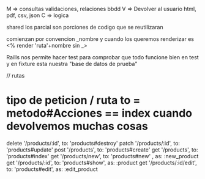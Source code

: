 M => consultas validaciones, relaciones bbdd
V => Devolver al usuario html, pdf, csv, json
C => logica


shared 
los parcial son porciones de codigo que se reutilizaran

comienzan por convencion _nombre
y cuando los queremos renderizar es <% render 'ruta'+nombre sin _>


Raills nos permite hacer test para comprobar que todo funcione bien 
en test y en fixture esta nuestra "base de datos de prueba"


// rutas
  # tipo de peticion / ruta to = metodo#Acciones  == index cuando devolvemos muchas cosas
  delete '/products/:id', to: 'products#destroy'
  patch '/products/:id', to: 'products#update' 
  post '/products', to: 'products#create'
  get '/products', to: 'products#index'
  get '/products/new', to: 'products#new' , as: :new_product
  get '/products/:id', to: 'products#show', as: :product
  get '/products/:id/edit', to: 'products#edit', as: :edit_product